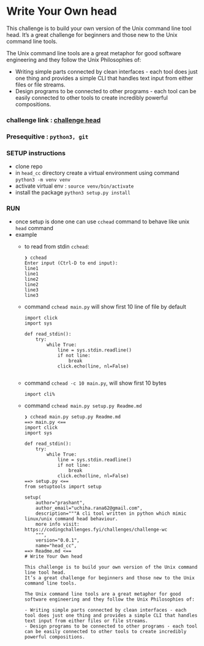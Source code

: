 # Write Your Own head

This challenge is to build your own version of the Unix command line tool head.
It’s a great challenge for beginners and those new to the Unix command line tools.

The Unix command line tools are a great metaphor for good software engineering and they follow the Unix Philosophies of:

- Writing simple parts connected by clean interfaces - each tool does just one thing and provides a simple CLI that handles text input from either files or file streams.
- Design programs to be connected to other programs - each tool can be easily connected to other tools to create incredibly powerful compositions.

### challenge link : [challenge head](https://codingchallenges.fyi/challenges/challenge-head/)

### Presequitive : `python3, git`

### SETUP instructions

- clone repo
- in `head_cc` directory create a virtual environment using command `python3 -m venv venv`
- activate virtual env : `source venv/bin/activate`
- install the package `python3 setup.py install`

### RUN

- once setup is done one can use ```cchead``` command to behave like unix `head` command
- example
  - to read from stdin `cchead`:

    ```
    ❯ cchead
    Enter input (Ctrl-D to end input):
    line1
    line1
    line2
    line2
    line3
    line3
    ```
  - command `cchead main.py` will show first 10 line of file by  default

    ```
    import click
    import sys

    def read_stdin():
        try:
            while True:
                line = sys.stdin.readline()
                if not line:
                    break
                click.echo(line, nl=False)


    ```
  - command `cchead -c 10 main.py`, will show first 10 bytes

    `import cli%`
  - command ```cchead main.py setup.py Readme.md```

    ```
    ❯ cchead main.py setup.py Readme.md
    ==> main.py <==
    import click
    import sys

    def read_stdin():
        try:
            while True:
                line = sys.stdin.readline()
                if not line:
                    break
                click.echo(line, nl=False)
    ==> setup.py <==
    from setuptools import setup

    setup(
        author="prashant",
        author_email="uchiha.rana62@gmail.com",
        description="""A cli tool written in python which mimic linux/unix command head behaviour.
        more info visit: https://codingchallenges.fyi/challenges/challenge-wc
        """,
        version="0.0.1",
        name="head_cc",
    ==> Readme.md <==
    # Write Your Own head

    This challenge is to build your own version of the Unix command line tool head.
    It’s a great challenge for beginners and those new to the Unix command line tools.

    The Unix command line tools are a great metaphor for good software engineering and they follow the Unix Philosophies of:

    - Writing simple parts connected by clean interfaces - each tool does just one thing and provides a simple CLI that handles text input from either files or file streams.
    - Design programs to be connected to other programs - each tool can be easily connected to other tools to create incredibly powerful compositions.

    ```
